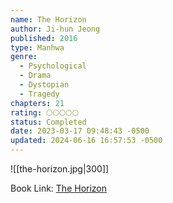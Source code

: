```yaml
---
name: The Horizon
author: Ji-hun Jeong
published: 2016
type: Manhwa
genre:
  - Psychological
  - Drama
  - Dystopian
  - Tragedy
chapters: 21
rating: 🌕🌕🌕🌕🌕
status: Completed
date: 2023-03-17 09:48:43 -0500
updated: 2024-06-16 16:57:53 -0500
---
```


![[the-horizon.jpg|300]]

Book Link: [The Horizon](https://myanimelist.net/manga/125036/The_Horizon)
